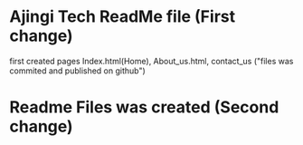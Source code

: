 # Ajingi Tech ReadMe file (First change)
first created pages Index.html(Home), About_us.html, contact_us ("files was commited and published on github")

# Readme Files was created (Second change)